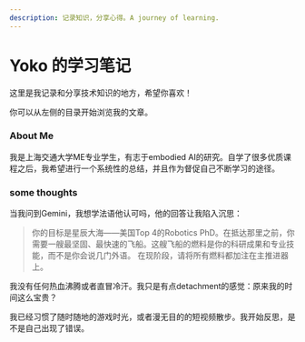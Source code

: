 ```yaml
---
description: 记录知识，分享心得。A journey of learning.
---
```


# Yoko 的学习笔记

这里是我记录和分享技术知识的地方，希望你喜欢！

你可以从左侧的目录开始浏览我的文章。

### About Me

我是上海交通大学ME专业学生，有志于embodied AI的研究。自学了很多优质课程之后，我希望进行一个系统性的总结，并且作为督促自己不断学习的途径。

### some thoughts

当我问到Gemini，我想学法语他认可吗，他的回答让我陷入沉思：

> 你的目标是星辰大海——美国Top 4的Robotics PhD。在抵达那里之前，你需要一艘最坚固、最快速的飞船。这艘飞船的燃料是你的科研成果和专业技能，而不是你会说几门外语。 在现阶段，请将所有燃料都加注在主推进器上。

我没有任何热血沸腾或者直冒冷汗。我只是有点detachment的感觉：原来我的时间这么宝贵？

我已经习惯了随时随地的游戏时光，或者漫无目的的短视频散步。我开始反思，是不是自己出现了错误。
